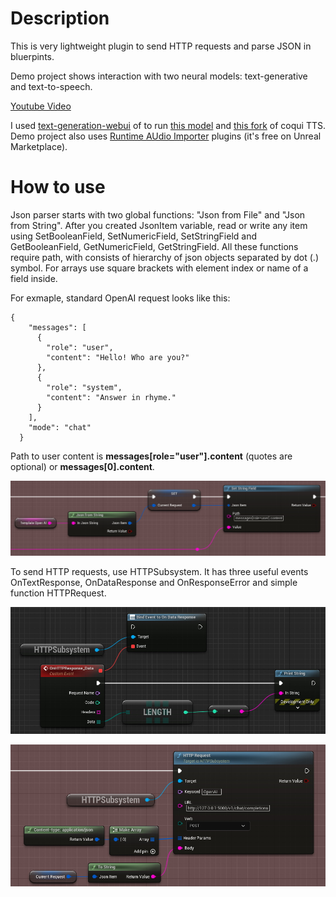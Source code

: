 # Description

This is very lightweight plugin to send HTTP requests and parse JSON in bluerpints.

Demo project shows interaction with two neural models: text-generative and text-to-speech.

[Youtube Video](https://youtu.be/aI2wegZCW0Y)

I used [text-generation-webui](https://github.com/oobabooga/text-generation-webui) of  to run [this model](https://huggingface.co/TheBloke/Wizard-Vicuna-13B-Uncensored-GPTQ) and [this fork](https://github.com/daswer123/xtts-finetune-webui) of coqui TTS. Demo project also uses [Runtime AUdio Importer](https://unrealengine.com/marketplace/product/runtime-audio-importer) plugins (it's free on Unreal Marketplace).

# How to use

Json parser starts with two global functions: "Json from File" and "Json from String". After you created JsonItem variable, read or write any item using SetBooleanField, SetNumericField, SetStringField and GetBooleanField, GetNumericField, GetStringField. All these functions require path, with consists of hierarchy of json objects separated by dot (.) symbol. For arrays use square brackets with element index or name of a field inside.

For exmaple, standard OpenAI request looks like this:

```
{
    "messages": [
      {
        "role": "user",
        "content": "Hello! Who are you?"
      },
      {
        "role": "system",
        "content": "Answer in rhyme."
      }
    ],
    "mode": "chat"
  }
```

Path to user content is **messages[role="user"].content** (quotes are optional) or **messages[0].content**.

![FJsonItem::SetStringField](docs/readme01.jpg)

To send HTTP requests, use HTTPSubsystem. It has three useful events OnTextResponse, OnDataResponse and OnResponseError and simple function HTTPRequest.

![UHTTPSubsystem::OnDataResponse](docs/readme03.jpg)

![UHTTPSubsystem::HTTPRequest](docs/readme02.jpg)
